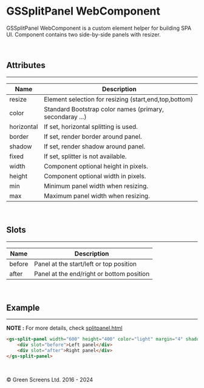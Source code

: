 # GSSplitPanel WebComponent

GSSplitPanel WebComponent is a custom element helper for building SPA UI.
Component contains two side-by-side panels with resizer.

<br>

## Attributes
---

| Name               | Description                                                   |
|--------------------|---------------------------------------------------------------|
| resize             | Element selection for resizing (start,end,top,bottom)         |
| color              | Standard Bootstrap color names (primary, secondaray ...)      |
| horizontal         | If set, horizontal splitting is used.                         | 
| border             | If set, render border around panel.                           |
| shadow             | If set, render shadow around panel.                           | 
| fixed              | If set, splitter is not available.                            | 
| width              | Component optional height in pixels.                          | 
| height             | Component optional width in pixels.                           | 
| min                | Minimum panel width when resizing.                            | 
| max                | Maximum panel width when resizing.                            | 

<br>


## Slots
---

| Name               | Description                                                   |
|--------------------|---------------------------------------------------------------|
| before             | Panel at the start/left or top position                       |
| after              | Panel at the end/right or bottom position                     |
        
<br>

## Example
---

**NOTE :** 
For more details, check [splitpanel.html](../../demos/splitpanel.html)


```html
<gs-split-panel width="600" height="400" color="light" margin="4" shadow border >
    <div slot="before">Left panel</div>
    <div slot="after">Right panel</div>
</gs-split-panel>   
```

<br>

&copy; Green Screens Ltd. 2016 - 2024
